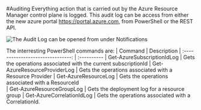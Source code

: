 #Auditing
Everything action that is carried out by the Azure Resource Manager control plane is logged. This audit log can be access from either the new azure portal https://portal.azure.com, from PowerShell or the REST API. 

![The Audit Log can be opened from under Notifications](https://github.com/sjkp/azure-arm-hol/raw/master/concepts/img/azure-audit-log.png)

The interresting PowerShell commands are: 
| Command                          	| Description
| :-------------------------------: | :----------
| Get-AzureSubscriptionIdLog        | Gets the operations associated with the current subscriptionId
| Get-AzureResourceProviderLog		| Gets the operations associated with a Resource Provider
| Get-AzureResourceLog				| Gets the operations associated with a ResourceId 	
| Get-AzureResourceGroupLog			| Gets the deployment log for a resource group
| Get-AzureCorrelationIdLog 		| Gets the operations associated with a CorrelationId.

	